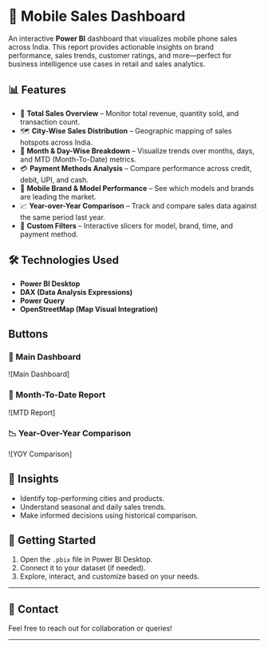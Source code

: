 # 📱 Mobile Sales Dashboard

An interactive **Power BI** dashboard that visualizes mobile phone sales across India. This report provides actionable insights on brand performance, sales trends, customer ratings, and more—perfect for business intelligence use cases in retail and sales analytics.

## 📊 Features

- 🚀 **Total Sales Overview** – Monitor total revenue, quantity sold, and transaction count.
- 🗺️ **City-Wise Sales Distribution** – Geographic mapping of sales hotspots across India.
- 📅 **Month & Day-Wise Breakdown** – Visualize trends over months, days, and MTD (Month-To-Date) metrics.
- 💳 **Payment Methods Analysis** – Compare performance across credit, debit, UPI, and cash.
- 📱 **Mobile Brand & Model Performance** – See which models and brands are leading the market.
- 📈 **Year-over-Year Comparison** – Track and compare sales data against the same period last year.
- 🎯 **Custom Filters** – Interactive slicers for model, brand, time, and payment method.

## 🛠️ Technologies Used

- **Power BI Desktop**
- **DAX (Data Analysis Expressions)**
- **Power Query**
- **OpenStreetMap (Map Visual Integration)**

## Buttons

### 📍 Main Dashboard
![Main Dashboard]

### 📆 Month-To-Date Report
![MTD Report]

### 📉 Year-Over-Year Comparison
![YOY Comparison]


## 🧠 Insights

- Identify top-performing cities and products.
- Understand seasonal and daily sales trends.
- Make informed decisions using historical comparison.

## 🚀 Getting Started

1. Open the `.pbix` file in Power BI Desktop.
2. Connect it to your dataset (if needed).
3. Explore, interact, and customize based on your needs.

---

## 📩 Contact

Feel free to reach out for collaboration or queries!

---
